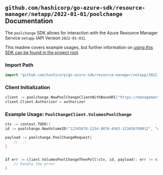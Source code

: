 
## `github.com/hashicorp/go-azure-sdk/resource-manager/netapp/2022-01-01/poolchange` Documentation

The `poolchange` SDK allows for interaction with the Azure Resource Manager Service `netapp` (API Version `2022-01-01`).

This readme covers example usages, but further information on [using this SDK can be found in the project root](https://github.com/hashicorp/go-azure-sdk/tree/main/docs).

### Import Path

```go
import "github.com/hashicorp/go-azure-sdk/resource-manager/netapp/2022-01-01/poolchange"
```


### Client Initialization

```go
client := poolchange.NewPoolChangeClientWithBaseURI("https://management.azure.com")
client.Client.Authorizer = authorizer
```


### Example Usage: `PoolChangeClient.VolumesPoolChange`

```go
ctx := context.TODO()
id := poolchange.NewVolumeID("12345678-1234-9876-4563-123456789012", "example-resource-group", "netAppAccountValue", "capacityPoolValue", "volumeValue")

payload := poolchange.PoolChangeRequest{
	// ...
}


if err := client.VolumesPoolChangeThenPoll(ctx, id, payload); err != nil {
	// handle the error
}
```
